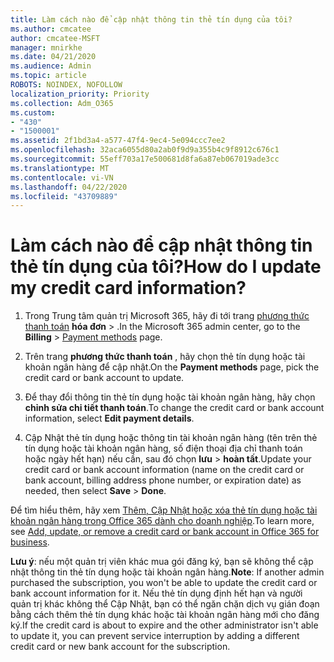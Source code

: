 ```yaml
---
title: Làm cách nào để cập nhật thông tin thẻ tín dụng của tôi?
ms.author: cmcatee
author: cmcatee-MSFT
manager: mnirkhe
ms.date: 04/21/2020
ms.audience: Admin
ms.topic: article
ROBOTS: NOINDEX, NOFOLLOW
localization_priority: Priority
ms.collection: Adm_O365
ms.custom:
- "430"
- "1500001"
ms.assetid: 2f1bd3a4-a577-47f4-9ec4-5e094ccc7ee2
ms.openlocfilehash: 32aca6055d80a2ab0f9d9a355b4c9f8912c676c1
ms.sourcegitcommit: 55eff703a17e500681d8fa6a87eb067019ade3cc
ms.translationtype: MT
ms.contentlocale: vi-VN
ms.lasthandoff: 04/22/2020
ms.locfileid: "43709889"
---
```

# <a name="how-do-i-update-my-credit-card-information"></a><span data-ttu-id="6d238-102">Làm cách nào để cập nhật thông tin thẻ tín dụng của tôi?</span><span class="sxs-lookup"><span data-stu-id="6d238-102">How do I update my credit card information?</span></span>

1. <span data-ttu-id="6d238-103">Trong Trung tâm quản trị Microsoft 365, hãy đi tới trang [phương thức thanh toán](https://go.microsoft.com/fwlink/p/?linkid=842054) **hóa đơn** \> .</span><span class="sxs-lookup"><span data-stu-id="6d238-103">In the Microsoft 365 admin center, go to the **Billing** \> [Payment methods](https://go.microsoft.com/fwlink/p/?linkid=842054) page.</span></span>

2. <span data-ttu-id="6d238-104">Trên trang **phương thức thanh toán** , hãy chọn thẻ tín dụng hoặc tài khoản ngân hàng để cập nhật.</span><span class="sxs-lookup"><span data-stu-id="6d238-104">On the **Payment methods** page, pick the credit card or bank account to update.</span></span>

3. <span data-ttu-id="6d238-105">Để thay đổi thông tin thẻ tín dụng hoặc tài khoản ngân hàng, hãy chọn **chỉnh sửa chi tiết thanh toán**.</span><span class="sxs-lookup"><span data-stu-id="6d238-105">To change the credit card or bank account information, select **Edit payment details**.</span></span>

4. <span data-ttu-id="6d238-106">Cập Nhật thẻ tín dụng hoặc thông tin tài khoản ngân hàng (tên trên thẻ tín dụng hoặc tài khoản ngân hàng, số điện thoại địa chỉ thanh toán hoặc ngày hết hạn) nếu cần, sau đó chọn **lưu** > **hoàn tất**.</span><span class="sxs-lookup"><span data-stu-id="6d238-106">Update your credit card or bank account information (name on the credit card or bank account, billing address phone number, or expiration date) as needed, then select **Save** > **Done**.</span></span>

<span data-ttu-id="6d238-107">Để tìm hiểu thêm, hãy xem [Thêm, Cập Nhật hoặc xóa thẻ tín dụng hoặc tài khoản ngân hàng trong Office 365 dành cho doanh nghiệp](https://docs.microsoft.com/office365/admin/subscriptions-and-billing/add-update-or-remove-credit-card-or-bank-account).</span><span class="sxs-lookup"><span data-stu-id="6d238-107">To learn more, see [Add, update, or remove a credit card or bank account in Office 365 for business](https://docs.microsoft.com/office365/admin/subscriptions-and-billing/add-update-or-remove-credit-card-or-bank-account).</span></span>

<span data-ttu-id="6d238-108">**Lưu ý**: nếu một quản trị viên khác mua gói đăng ký, bạn sẽ không thể cập nhật thông tin thẻ tín dụng hoặc tài khoản ngân hàng.</span><span class="sxs-lookup"><span data-stu-id="6d238-108">**Note**: If another admin purchased the subscription, you won't be able to update the credit card or bank account information for it.</span></span> <span data-ttu-id="6d238-109">Nếu thẻ tín dụng định hết hạn và người quản trị khác không thể Cập Nhật, bạn có thể ngăn chặn dịch vụ gián đoạn bằng cách thêm thẻ tín dụng khác hoặc tài khoản ngân hàng mới cho đăng ký.</span><span class="sxs-lookup"><span data-stu-id="6d238-109">If the credit card is about to expire and the other administrator isn't able to update it, you can prevent service interruption by adding a different credit card or new bank account for the subscription.</span></span>
